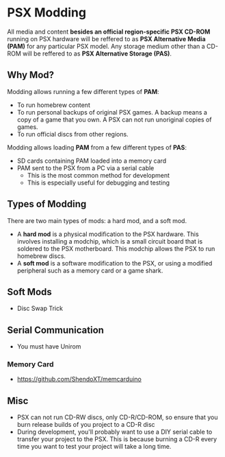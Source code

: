 
# PSX Modding
All media and content **besides an official region-specific PSX CD-ROM** running on PSX hardware will be reffered to as **PSX Alternative Media (PAM)** for any particular PSX model. Any storage medium other than a CD-ROM will be reffered to as **PSX Alternative Storage (PAS)**.

## Why Mod?
Modding allows running a few different types of **PAM**:
- To run homebrew content
- To run personal backups of original PSX games. A backup means a copy of a game that you own. A PSX can not run unoriginal copies of games.
- To run official discs from other regions.

Modding allows loading **PAM** from a few different types of **PAS**:
- SD cards containing PAM loaded into a memory card
- PAM sent to the PSX from a PC via a serial cable
    - This is the most common method for development
    - This is especially useful for debugging and testing

## Types of Modding

There are two main types of mods: a hard mod, and a soft mod. 
- A **hard mod** is a physical modification to the PSX hardware. This involves installing a modchip, which is a small circuit board that is soldered to the PSX motherboard. This modchip allows the PSX to run homebrew discs.
- A **soft mod** is a software modification to the PSX, or using a modified peripheral such as a memory card or a game shark. 

## Soft Mods
- Disc Swap Trick

## Serial Communication
- You must have Unirom

### Memory Card
- https://github.com/ShendoXT/memcarduino

## Misc
- PSX can not run CD-RW discs, only CD-R/CD-ROM, so ensure that you burn release builds of you project to a CD-R disc
- During development, you'll probably want to use a DIY serial cable to transfer your project to the PSX. This is because burning a CD-R every time you want to test your project will take a long time. 